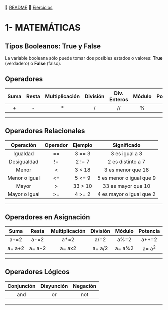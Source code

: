 
:page_with_curl: [README](../README.md)  :pencil: [Ejercicios](/tests/indicetests.md)




# 1- MATEMÁTICAS

## Tipos Booleanos: True y False

La variable booleana sólo puede tomar dos posibles estados o valores: **True** (verdadero) o **False** (falso).
## Operadores

| Suma | Resta | Multiplicación | División | Div. Enteros | Módulo | Potencia |
| :--: | :--: | :--: | :--: | :--: | :--: | :--: |
| + | - | * | / | // | % | ** |

---
## Operadores Relacionales

| Operación| Operador| Ejemplo| Significado |
| :--: | :--: | :--: | :--: |
| Igualdad | == | 3 == 3 | 3 es igual a 3 |
| Desigualdad | != | 2 != 7| 2 es distinto a 7 |
| Menor	|<	|3 < 18	| 3 es menor que 18 |
| Menor o igual | <= | 5 <= 9 | 5 es menor o igual que 9 |
| Mayor | > | 33 > 10 | 33 es mayor que 10 |
| Mayor o igual | >= | 4 >= 2 | 4 es mayor o igual que 2 |


---
## Operadores en Asignación

| Suma | Resta | Multiplicación | División | Módulo | Potencia |
| :--: | :--: | :--: | :--: | :--: | :--: |
| a+=2 | a-=2 | a*=2 | a/=2 | a%=2 | a**=2 |
| a= a+2 | a= a-2 | a= ax2 | a= a/2 | a= a%2 | a= a<sup>2</sup> |
---

## Operadores Lógicos

| Conjunción | Disyunción | Negación | 
| :--: | :--: | :--: |
| and | or | not |
---
  

